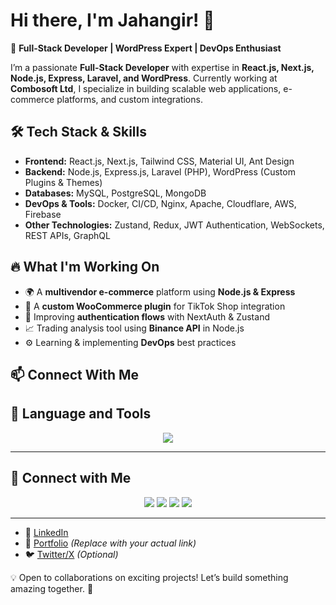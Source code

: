 # Hi there, I'm Jahangir! 👋

🚀 **Full-Stack Developer | WordPress Expert | DevOps Enthusiast**

I’m a passionate **Full-Stack Developer** with expertise in **React.js, Next.js, Node.js, Express, Laravel, and WordPress**. Currently working at **Combosoft Ltd**, I specialize in building scalable web applications, e-commerce platforms, and custom integrations.

## 🛠️ Tech Stack & Skills

- **Frontend:** React.js, Next.js, Tailwind CSS, Material UI, Ant Design
- **Backend:** Node.js, Express.js, Laravel (PHP), WordPress (Custom Plugins & Themes)
- **Databases:** MySQL, PostgreSQL, MongoDB
- **DevOps & Tools:** Docker, CI/CD, Nginx, Apache, Cloudflare, AWS, Firebase
- **Other Technologies:** Zustand, Redux, JWT Authentication, WebSockets, REST APIs, GraphQL

## 🔥 What I'm Working On

- 🌍 A **multivendor e-commerce** platform using **Node.js & Express**
- 🛒 A **custom WooCommerce plugin** for TikTok Shop integration
- 🔐 Improving **authentication flows** with NextAuth & Zustand
- 📈 Trading analysis tool using **Binance API** in Node.js
- ⚙️ Learning & implementing **DevOps** best practices

## 📫 Connect With Me

## 🚀 Language and Tools  
<p align="center">
  <img src="https://skillicons.dev/icons?i=html,css,js,php,laravel,bootstrap,mysql,c,cpp,blender,python,vscode,git" />
</p>

---

## 🔗 Connect with Me  
<p align="center">
  <a href="https://facebook.com/dev-jahangir"><img src="https://img.shields.io/badge/Facebook-%231877F2.svg?&style=for-the-badge&logo=facebook&logoColor=white" /></a>
  <a href="https://instagram.com/dev-jahangir"><img src="https://img.shields.io/badge/Instagram-%23E4405F.svg?&style=for-the-badge&logo=instagram&logoColor=white" /></a>
  <a href="https://www.linkedin.com/in/muhammad-dev"><img src="https://img.shields.io/badge/LinkedIn-%230A66C2.svg?&style=for-the-badge&logo=linkedin&logoColor=white" /></a>
  <a href="https://www.hackerrank.com/profile/jahangir147441"><img src="https://img.shields.io/badge/HackerRank-%232EC866.svg?&style=for-the-badge&logo=hackerrank&logoColor=white" /></a>
</p>

---

- 💼 [LinkedIn](https://www.linkedin.com/in/muhammad-dev/)
- 📝 [Portfolio](https://devjahangir.com/) *(Replace with your actual link)*
- 🐦 [Twitter/X](https://twitter.com/muhammad_dev) *(Optional)*

💡 Open to collaborations on exciting projects! Let’s build something amazing together. 🚀

